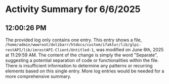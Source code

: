 # Activity Summary for 6/6/2025

## 12:00:26 PM
The provided log only contains one entry.  This entry shows a file, `/home/admin/wwwroot/dolibarr/htdocs/custom/ifaktur/lib/glpi-restAPI/lib/imrestAPI-Client/Untitled-1`, was modified on June 6th, 2025 at 11:29:59 AM. The content of the change is simply the word "Separate", suggesting a potential separation of code or functionalities within the file.  There is insufficient information to determine any patterns or recurring elements based on this single entry.  More log entries would be needed for a more comprehensive summary.
